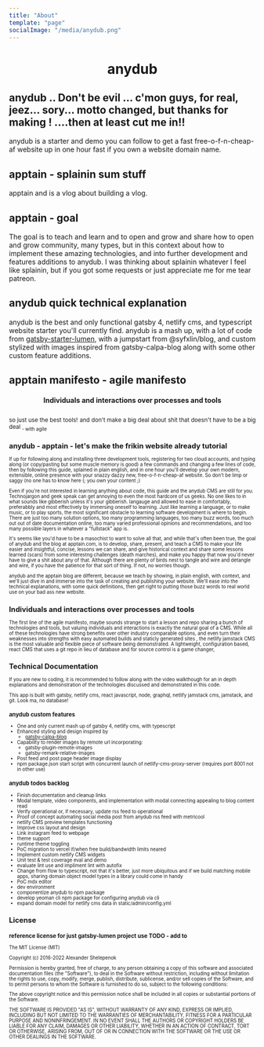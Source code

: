 ```yaml
---
title: "About"
template: "page"
socialImage: "/media/anydub.png"
---
```

<h1 align="center">
  anydub
</h1>

## anydub .. Don't be evil ... c'mon guys, for real, jeez... sory... motto changed, but thanks for making ! ....then at least cut me in!!

anydub is a starter and demo you can follow to get a fast free-o-f-n-cheap-af website up in one hour fast if you own a website domain name. 

## apptain - splainin sum stuff
apptain and is a vlog about building a vlog. 

## apptain - goal

The goal is to teach and learn and to open and grow and share how to open and grow community, many types, but in this context about how to implement these amazing technologies, and into further development and features additions to anydub. I was thinking about splainin whatever I feel like splainin, but if you got some requests or just appreciate me for me tear patreon.

## anydub quick technical explanation
anydub is the best and only functional gatsby 4, netlify cms, and typescript website starter you'll currently find. anydub is a mash up, with a lot of code from  [gatsby-starter-lumen](http://github.com/alxshelepenok/gatsby-starter-lumen), with a jumpstart from @syfxlin/blog, and custom stylized with images inspired from gatsby-calpa-blog along with some other custom feature additions. 

## apptain manifesto - agile manifesto

<h4 align="center">
  Individuals and interactions over processes and tools
</h4>
<sub>so just use the best tools!</sub>
<sub>and don't make a big deal about shit that doesn't have to be a big deal<sub> - with agile

## anydub - apptain - let's make the frikin website already tutorial
If up for following along and installing three development tools, registering for two cloud accounts, and typing along (or copy/pasting but some muscle memory is good) a few commands and changing a few lines of code, then by following this guide, splained in plain english, and in one hour you'll develop your own modern, extensible, online presence with your snazzy dazzy new, free-o-f-n-cheap-af website. So don't be limp or saggy (no one has to know here (; you own your content ;) 

Even if you're not interested in learning anything about code, this guide and the anydub CMS are still for you. Technojargon and geek speak can get annoying to even the most hardcore of us geeks. No one likes to in what sounds like gibberish unless it's your gibberish.  langauge and allowed to ease in comfortably, preferabbly and most effectively by immersing oneself to learning. Just like learning a language, or to make music, or to play sports, the most significant obstacle to learning software development is where to begin. There are just too many solution options, too many programming languages, too many buzz words, too much out out of date documentation online, too many varied professional opinions and recommendations, and too many possible layers in whatever a "fullstack" app is. 

It's seems like you'd have to be a masochist to want to solve all that, and while that's often been true, the goal of anydub and the blog at apptain.com, is to develop, share, present, and teach a CMS to make your life easier and insightful, concise, lessons we can share, and give historical context and share some lessons learned (scars) from some interestng challenges (death marches), and make you happy that now you'd never have to give a shit about any of that. Although there are plenty of birds nest to tangle and wire and detangle and wire, if you have the patience for that sort of thing. If not, no worries though. 

anydub and the apptain blog are different, because we teach by showing, in plain english, with context, and we'll just dive in and immerse into the task of creating and publishing your website. We'll ease into the technical explanations, with some quick definitions, then get right to putting those buzz words to real world use on your bad ass new website. 

## Individuals and interactions over processes and tools
The first line of the agile manifesto, maybe sounds strange to start a lesson and repo sharing a bunch of technologies and tools, but valuing individuals and interactions is exactly the natural goal of a CMS. While all of these technologies have strong benefits over other industry comparable options, and even turn their weaknesses into strengths with easy automated builds and staticly generated sites , the netlify jamstack CMS is the most valuable and flexible piece of software being demonstrated. A lightweight, configuration based, react CMS that uses a git repo in lieu of database and for source control is a game changer, 

## Technical Documentation

If you are new to coding, it is recommended to follow along with the video walkthough for an in depth explanations and demonstration of the technologies discussed and demonstrated in this code.

This app is built with gatsby, netlify cms, react javascript, node, graphql, netlify jamstack cms, jamstack, and git. Look ma, no database!

### anydub custom features

+ One and only current mash up of gatsby 4, netlify cms, with typescript
+ Enhanced styling and design inspired by
    + [gatsby-calpa-blog](http://github.com/alxshelepenok/gatsby-starter-lumen)
+ Capability to render images by remote url incorporating:
    + gatsby-plugin-remote-images
    + gatsby-remark-relative-images
+ Post feed and post page header image display
+ npm package.json start script with concurrent launch of netlify-cms-proxy-server
  (requires port 8001 not in other use)

### anydub todos backlog

+ Finish documentation and cleanup links
+ Modal template, video components, and implementation with modal connecting appealing to blog content read
+ Verify operational or, if necessary, update rss feed to operational
+ Proof of concept automating social media post from anydub rss feed with metricool
+ netlify CMS preview templates functioning
+ Improve css layout and design
+ Link instagram feed to webpage 
+ theme support
+ runtime theme toggling
+ PoC migration to vercel if/when free build/bandwidth limits neared
+ Implement custom netlify CMS widgets
+ Unit test & test coverage eval and demo
+ evaluate lint use and impliment lint with autofix
+ Change from flow to typescript, not that it's better, just more ubiquitous and if we build matching mobile apps, sharing domain object model types in a library could come in handy
+ PoC mdx editor
+ dev environment 
+ componentize anydub to npm package
+ develop yeoman cli npm package for configuring anydub via cli
+ expand domain model for netlify cms data in static/admin/config.yml

## License

### reference license for just gatsby-lumen project use TODO - add to

The MIT License (MIT)

Copyright (c) 2016-2022 Alexander Shelepenok

Permission is hereby granted, free of charge, to any person obtaining a copy
of this software and associated documentation files (the "Software"), to deal
in the Software without restriction, including without limitation the rights
to use, copy, modify, merge, publish, distribute, sublicense, and/or sell
copies of the Software, and to permit persons to whom the Software is
furnished to do so, subject to the following conditions:

The above copyright notice and this permission notice shall be included in all
copies or substantial portions of the Software.

THE SOFTWARE IS PROVIDED "AS IS", WITHOUT WARRANTY OF ANY KIND, EXPRESS OR
IMPLIED, INCLUDING BUT NOT LIMITED TO THE WARRANTIES OF MERCHANTABILITY,
FITNESS FOR A PARTICULAR PURPOSE AND NONINFRINGEMENT. IN NO EVENT SHALL THE
AUTHORS OR COPYRIGHT HOLDERS BE LIABLE FOR ANY CLAIM, DAMAGES OR OTHER
LIABILITY, WHETHER IN AN ACTION OF CONTRACT, TORT OR OTHERWISE, ARISING FROM,
OUT OF OR IN CONNECTION WITH THE SOFTWARE OR THE USE OR OTHER DEALINGS IN THE
SOFTWARE.


